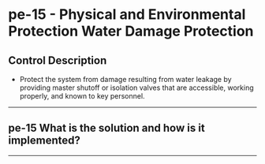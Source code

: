 # pe-15 - Physical and Environmental Protection Water Damage Protection

## Control Description

- Protect the system from damage resulting from water leakage by providing master shutoff or isolation valves that are accessible, working properly, and known to key personnel.

______________________________________________________________________

## pe-15 What is the solution and how is it implemented?

______________________________________________________________________
